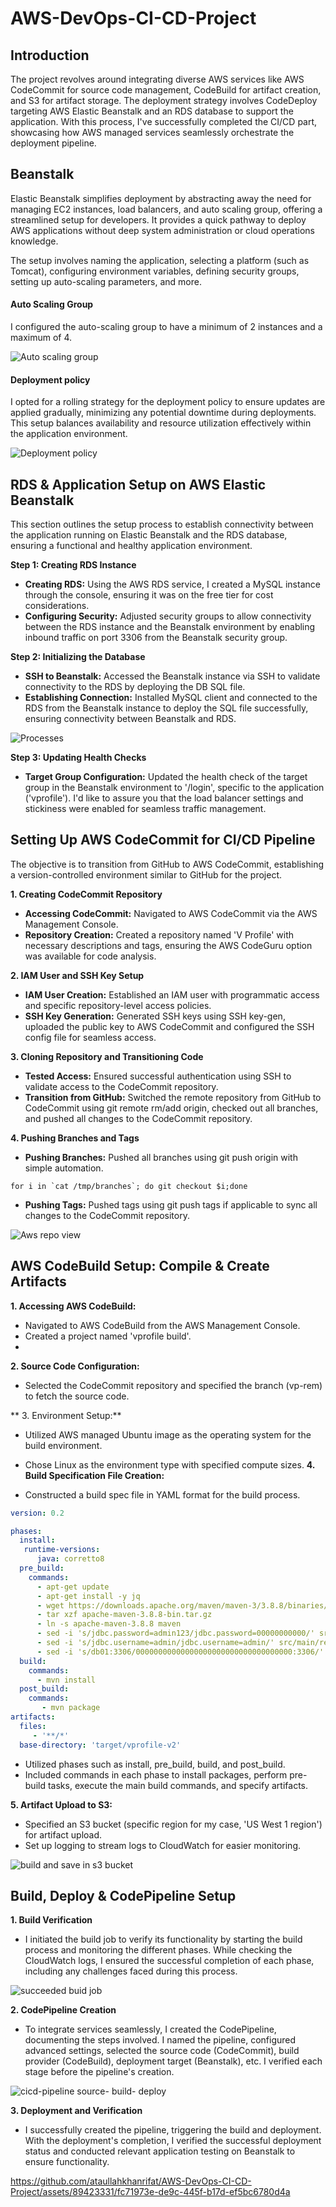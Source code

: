 # AWS-DevOps-CI-CD-Project



## Introduction

The project revolves around integrating diverse AWS services like AWS CodeCommit for source code management, CodeBuild for artifact creation, and S3 for artifact storage. The deployment strategy involves CodeDeploy targeting AWS Elastic Beanstalk and an RDS database to support the application.
With this process, I've successfully completed the CI/CD part, showcasing how AWS managed services seamlessly orchestrate the deployment pipeline.

## Beanstalk

Elastic Beanstalk simplifies deployment by abstracting away the need for managing EC2 instances, load balancers, and auto scaling group, offering a streamlined setup for developers. It provides a quick pathway to deploy AWS applications without deep system administration or cloud operations knowledge.

The setup involves naming the application, selecting a platform (such as Tomcat), configuring environment variables, defining security groups, setting up auto-scaling parameters, and more. 

#### Auto Scaling Group
I configured the auto-scaling group to have a minimum of 2 instances and a maximum of 4.

![Auto scaling group](https://github.com/ataullahkhanrifat/AWS-DevOps-CI-CD-Project/assets/89423331/b0c8ad15-95ea-4edf-93d2-7a224d2a13a5)

#### Deployment policy
I opted for a rolling strategy for the deployment policy to ensure updates are applied gradually, minimizing any potential downtime during deployments. This setup balances availability and resource utilization effectively within the application environment.

![Deployment policy](https://github.com/ataullahkhanrifat/AWS-DevOps-CI-CD-Project/assets/89423331/9b9ee5b7-ec71-49a7-9494-5b59b19502e5)

## RDS & Application Setup on AWS Elastic Beanstalk

This section outlines the setup process to establish connectivity between the application running on Elastic Beanstalk and the RDS database, ensuring a functional and healthy application environment.

**Step 1: Creating RDS Instance**
+ **Creating RDS:** Using the AWS RDS service, I created a MySQL instance through the console, ensuring it was on the free tier for cost considerations.
+ **Configuring Security:** Adjusted security groups to allow connectivity between the RDS instance and the Beanstalk environment by enabling inbound traffic on port 3306 from the Beanstalk security group.

**Step 2: Initializing the Database**
+ **SSH to Beanstalk:** Accessed the Beanstalk instance via SSH to validate connectivity to the RDS by deploying the DB SQL file.
+ **Establishing Connection:** Installed MySQL client and connected to the RDS from the Beanstalk instance to deploy the SQL file successfully, ensuring connectivity between Beanstalk and RDS.

![Processes](https://github.com/ataullahkhanrifat/AWS-DevOps-CI-CD-Project/assets/89423331/9d5c6689-816b-4ae2-8926-20d32778e76c)



**Step 3: Updating Health Checks**
+ **Target Group Configuration:** Updated the health check of the target group in the Beanstalk environment to '/login', specific to the application ('vprofile'). I'd like to assure you that the load balancer settings and stickiness were enabled for seamless traffic management.

## Setting Up AWS CodeCommit for CI/CD Pipeline

The objective is to transition from GitHub to AWS CodeCommit, establishing a version-controlled environment similar to GitHub for the project.

**1. Creating CodeCommit Repository**
+ **Accessing CodeCommit:** Navigated to AWS CodeCommit via the AWS Management Console.
+ **Repository Creation:** Created a repository named 'V Profile' with necessary descriptions and tags, ensuring the AWS CodeGuru option was available for code analysis.

**2. IAM User and SSH Key Setup**
+ **IAM User Creation:** Established an IAM user with programmatic access and specific repository-level access policies.
+ **SSH Key Generation:** Generated SSH keys using SSH key-gen, uploaded the public key to AWS CodeCommit and configured the SSH config file for seamless access.

**3. Cloning Repository and Transitioning Code**
+ **Tested Access:** Ensured successful authentication using SSH to validate access to the CodeCommit repository.
+ **Transition from GitHub:** Switched the remote repository from GitHub to CodeCommit using git remote rm/add origin, checked out all branches, and pushed all changes to the CodeCommit repository.

**4. Pushing Branches and Tags**
+ **Pushing Branches:** Pushed all branches using git push origin with simple automation.
```
for i in `cat /tmp/branches`; do git checkout $i;done

```
+ **Pushing Tags:** Pushed tags using git push tags if applicable to sync all changes to the CodeCommit repository.

![Aws repo view](https://github.com/ataullahkhanrifat/AWS-DevOps-CI-CD-Project/assets/89423331/6c4fe680-247e-4140-a9ec-45a23d333767)

## AWS CodeBuild Setup: Compile & Create Artifacts

**1. Accessing AWS CodeBuild:**

+ Navigated to AWS CodeBuild from the AWS Management Console.
+ Created a project named 'vprofile build'.
+ 
**2. Source Code Configuration:**
  
+ Selected the CodeCommit repository and specified the branch (vp-rem) to fetch the source code.

** 3. Environment Setup:**

+ Utilized AWS managed Ubuntu image as the operating system for the build environment.
+ Chose Linux as the environment type with specified compute sizes.
**4. Build Specification File Creation:**

+ Constructed a build spec file in YAML format for the build process.
``` yaml
version: 0.2

phases:
  install:
   runtime-versions:
      java: corretto8
  pre_build:
    commands:
      - apt-get update
      - apt-get install -y jq 
      - wget https://downloads.apache.org/maven/maven-3/3.8.8/binaries/apache-maven-3.8.8-bin.tar.gz
      - tar xzf apache-maven-3.8.8-bin.tar.gz
      - ln -s apache-maven-3.8.8 maven
      - sed -i 's/jdbc.password=admin123/jdbc.password=00000000000/' src/main/resources/application.properties
      - sed -i 's/jdbc.username=admin/jdbc.username=admin/' src/main/resources/application.properties
      - sed -i 's/db01:3306/00000000000000000000000000000000000:3306/' src/main/resources/application.properties
  build:
    commands:
      - mvn install
  post_build:
    commands:
       - mvn package
artifacts:
  files:
     - '**/*'
  base-directory: 'target/vprofile-v2'

```

+ Utilized phases such as install, pre_build, build, and post_build.
+ Included commands in each phase to install packages, perform pre-build tasks, execute the main build commands, and specify artifacts.

**5. Artifact Upload to S3:**

+ Specified an S3 bucket (specific region for my case, 'US West 1 region') for artifact upload.
+ Set up logging to stream logs to CloudWatch for easier monitoring.

![build and save in s3 bucket](https://github.com/ataullahkhanrifat/AWS-DevOps-CI-CD-Project/assets/89423331/43b2de18-e76a-43ba-bd24-8a43129a0d39)

## Build, Deploy & CodePipeline Setup

**1. Build Verification**
+ I initiated the build job to verify its functionality by starting the build process and monitoring the different phases. While checking the CloudWatch logs, I ensured the successful completion of each phase, including any challenges faced during this process.

![succeeded buid job](https://github.com/ataullahkhanrifat/AWS-DevOps-CI-CD-Project/assets/89423331/d6fc4f90-7ab2-4948-8fce-d5ab64c005ff)

**2. CodePipeline Creation**
+ To integrate services seamlessly, I created the CodePipeline, documenting the steps involved. I named the pipeline, configured advanced settings, selected the source code (CodeCommit), build provider (CodeBuild), deployment target (Beanstalk), etc. I verified each stage before the pipeline's creation.

![cicd-pipeline source- build- deploy](https://github.com/ataullahkhanrifat/AWS-DevOps-CI-CD-Project/assets/89423331/c4cc733f-d03a-4962-b034-e96eb55be3b7)

**3. Deployment and Verification**
+ I successfully created the pipeline, triggering the build and deployment. With the deployment's completion, I verified the successful deployment status and conducted relevant application testing on Beanstalk to ensure functionality.

https://github.com/ataullahkhanrifat/AWS-DevOps-CI-CD-Project/assets/89423331/fc71973e-de9c-445f-b17d-ef5bc6780d4a





